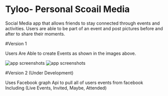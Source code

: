 # Tyloo- Personal Scoail Media

Social Media app that allows friends to stay connected through events and activities. 
Users are able to be part of an event and post pictures before and after to share their moments.

#Version 1 

Users Are Able to create Events as shown in the images above.

![app screenshots](https://github.com/teymourk/Tyloo/blob/master/Audiblie.png)
![app screenshots](https://github.com/teymourk/Tyloo/blob/master/HoemScreens.png)

#Version 2 (Under Development)

Uses Facebook graph Api to pull all of users events from facebook Including 
(Live Events, Invited, Maybe, Attended)